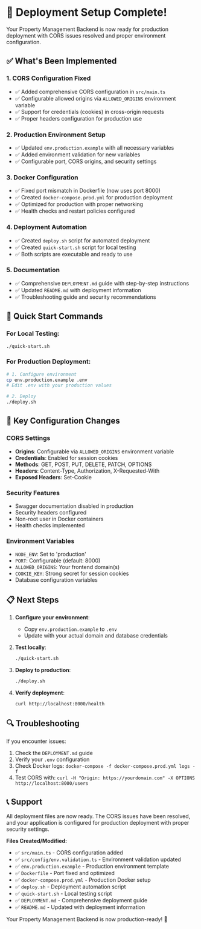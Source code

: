 # 🚀 Deployment Setup Complete!

Your Property Management Backend is now ready for production deployment with CORS issues resolved and proper environment configuration.

## ✅ What's Been Implemented

### 1. **CORS Configuration Fixed**
- ✅ Added comprehensive CORS configuration in `src/main.ts`
- ✅ Configurable allowed origins via `ALLOWED_ORIGINS` environment variable
- ✅ Support for credentials (cookies) in cross-origin requests
- ✅ Proper headers configuration for production use

### 2. **Production Environment Setup**
- ✅ Updated `env.production.example` with all necessary variables
- ✅ Added environment validation for new variables
- ✅ Configurable port, CORS origins, and security settings

### 3. **Docker Configuration**
- ✅ Fixed port mismatch in Dockerfile (now uses port 8000)
- ✅ Created `docker-compose.prod.yml` for production deployment
- ✅ Optimized for production with proper networking
- ✅ Health checks and restart policies configured

### 4. **Deployment Automation**
- ✅ Created `deploy.sh` script for automated deployment
- ✅ Created `quick-start.sh` script for local testing
- ✅ Both scripts are executable and ready to use

### 5. **Documentation**
- ✅ Comprehensive `DEPLOYMENT.md` guide with step-by-step instructions
- ✅ Updated `README.md` with deployment information
- ✅ Troubleshooting guide and security recommendations

## 🚀 Quick Start Commands

### For Local Testing:
```bash
./quick-start.sh
```

### For Production Deployment:
```bash
# 1. Configure environment
cp env.production.example .env
# Edit .env with your production values

# 2. Deploy
./deploy.sh
```

## 🔧 Key Configuration Changes

### CORS Settings
- **Origins**: Configurable via `ALLOWED_ORIGINS` environment variable
- **Credentials**: Enabled for session cookies
- **Methods**: GET, POST, PUT, DELETE, PATCH, OPTIONS
- **Headers**: Content-Type, Authorization, X-Requested-With
- **Exposed Headers**: Set-Cookie

### Security Features
- Swagger documentation disabled in production
- Security headers configured
- Non-root user in Docker containers
- Health checks implemented

### Environment Variables
- `NODE_ENV`: Set to 'production'
- `PORT`: Configurable (default: 8000)
- `ALLOWED_ORIGINS`: Your frontend domain(s)
- `COOKIE_KEY`: Strong secret for session cookies
- Database configuration variables

## 📋 Next Steps

1. **Configure your environment**:
   - Copy `env.production.example` to `.env`
   - Update with your actual domain and database credentials

2. **Test locally**:
   ```bash
   ./quick-start.sh
   ```

3. **Deploy to production**:
   ```bash
   ./deploy.sh
   ```

4. **Verify deployment**:
   ```bash
   curl http://localhost:8000/health
   ```

## 🔍 Troubleshooting

If you encounter issues:
1. Check the `DEPLOYMENT.md` guide
2. Verify your `.env` configuration
3. Check Docker logs: `docker-compose -f docker-compose.prod.yml logs -f`
4. Test CORS with: `curl -H "Origin: https://yourdomain.com" -X OPTIONS http://localhost:8000/users`

## 📞 Support

All deployment files are now ready. The CORS issues have been resolved, and your application is configured for production deployment with proper security settings.

**Files Created/Modified:**
- ✅ `src/main.ts` - CORS configuration added
- ✅ `src/config/env.validation.ts` - Environment validation updated
- ✅ `env.production.example` - Production environment template
- ✅ `Dockerfile` - Port fixed and optimized
- ✅ `docker-compose.prod.yml` - Production Docker setup
- ✅ `deploy.sh` - Deployment automation script
- ✅ `quick-start.sh` - Local testing script
- ✅ `DEPLOYMENT.md` - Comprehensive deployment guide
- ✅ `README.md` - Updated with deployment information

Your Property Management Backend is now production-ready! 🎉 